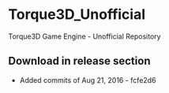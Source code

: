 # Torque3D_Unofficial
Torque3D Game Engine - Unofficial Repository

## Download in release section
- Added commits of Aug 21, 2016 - fcfe2d6
